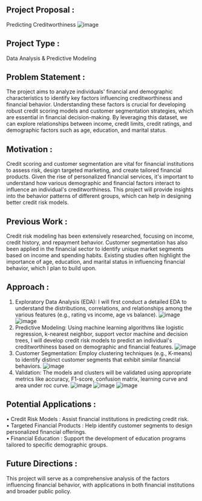 ## Project Proposal :
Predicting Creditworthiness
![image](https://github.com/user-attachments/assets/42880f2d-f39d-4297-93f6-9932b245ef89)
## Project Type :
Data Analysis & Predictive Modeling
## Problem Statement :
The project aims to analyze individuals' financial and demographic characteristics to identify key factors influencing creditworthiness and financial behavior. Understanding these factors is crucial for developing robust credit scoring models and customer segmentation strategies, which are essential in financial decision-making. By leveraging this dataset, we can explore relationships between income, credit limits, credit ratings, and demographic factors such as age, education, and marital status.
## Motivation :
Credit scoring and customer segmentation are vital for financial institutions to assess risk, design targeted marketing, and create tailored financial products. Given the rise of personalized financial services, it's important to understand how various demographic and financial factors interact to influence an individual's creditworthiness. This project will provide insights into the behavior patterns of different groups, which can help in designing better credit risk models.
## Previous Work :
Credit risk modeling has been extensively researched, focusing on income, credit history, and repayment behavior. Customer segmentation has also been applied in the financial sector to identify unique market segments based on income and spending habits. Existing studies often highlight the importance of age, education, and marital status in influencing financial behavior, which I plan to build upon.
## Approach :
1.	Exploratory Data Analysis (EDA): I will first conduct a detailed EDA to understand the distributions, correlations, and relationships among the various features (e.g., rating vs income, age vs balance).
![image](https://github.com/user-attachments/assets/3a955dc4-8785-4e6c-8b44-6d22e2b5e11a)
![image](https://github.com/user-attachments/assets/e0be6467-7f45-4cdc-81b9-acc4eaaaf259)
3.	Predictive Modeling: Using machine learning algorithms like logistic regression, k-nearest neighbor, support vector machine and decision trees, I will develop credit risk models to predict an individual's creditworthiness based on demographic and financial features.
![image](https://github.com/user-attachments/assets/cbab54c0-37cf-4950-a2f1-9b13b9840cd7)
4.	Customer Segmentation: Employ clustering techniques (e.g., K-means) to identify distinct customer segments that exhibit similar financial behaviors.
![image](https://github.com/user-attachments/assets/d74c52fd-b502-4cbd-9419-33cb0a0c7ac2)
5.	Validation: The models and clusters will be validated using appropriate metrics like accuracy, F1-score, confusion matrix, learning curve and area under roc curve.
![image](https://github.com/user-attachments/assets/c9c8edfe-ee89-4a68-ba92-36e6020437fb)
![image](https://github.com/user-attachments/assets/2aa26b2f-6f21-43e1-a01a-e3ac36707783)
![image](https://github.com/user-attachments/assets/42f7db0e-6e77-41a8-a886-e6f6f2d0cb19)
## Potential Applications :
•	Credit Risk Models : Assist financial institutions in predicting credit risk.<br>
•	Targeted Financial Products : Help identify customer segments to design personalized financial offerings.<br>
•	Financial Education : Support the development of education programs tailored to specific demographic groups.<br>
## Future Directions :
 This project will serve as a comprehensive analysis of the factors influencing financial behavior, with applications in both financial institutions and broader public policy.
